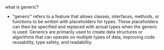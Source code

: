 what is generic?
- "generic" refers to a feature that allows classes, interfaces, methods, or functions to be written with placeholders for types. These placeholders can then be specified and replaced with actual types when the generic is used. Generics are primarily used to create data structures or algorithms that can operate on multiple types of data, improving code reusability, type safety, and readability.
